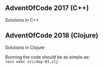 ## AdventOfCode 2017 (C++)
Solutions in C++

## AdventOfCode 2018 (Clojure)
Solutions in Clojure

Running the code should be as simple as:  
`lein exec src/day-01.clj`

